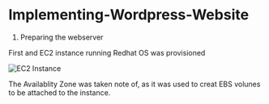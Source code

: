 # Implementing-Wordpress-Website

1. Preparing the webserver

First and EC2 instance running Redhat OS was provisioned

![EC2 Instance](https://github.com/oghare01/Implementing-Wordpress-Website/assets/141191975/3d3304a8-1ea9-4ae2-a6c6-c73622d4945c)

The Availablity Zone was taken note of, as it was used to creat EBS volunes to be attached to the instance. 
